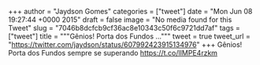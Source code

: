 
+++
author = "Jaydson Gomes"
categories = ["tweet"]
date = "Mon Jun 08 19:27:44 +0000 2015"
draft = false
image = "No media found for this Tweet"
slug = "7046b8dcfcb9cf36ac8e10343c50f6c9721dd7af"
tags = ["tweet"]
title = """Gênios! Porta dos Fundos ..."""
tweet = true
tweet_url = "https://twitter.com/jaydson/status/607992423915134976"
+++
Gênios! Porta dos Fundos sempre se superando https://t.co/lIMPE4rzkm
